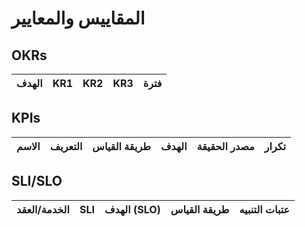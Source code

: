 # المقاييس والمعايير

## OKRs
| الهدف | KR1 | KR2 | KR3 | فترة |
|---|---|---|---|---|

## KPIs
| الاسم | التعريف | طريقة القياس | الهدف | مصدر الحقيقة | تكرار |
|---|---|---|---|---|---|

## SLI/SLO
| الخدمة/العقد | SLI | الهدف (SLO) | طريقة القياس | عتبات التنبيه |
|---|---|---|---|---|